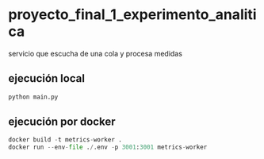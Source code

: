 # proyecto_final_1_experimento_analitica
servicio que escucha de una cola y procesa medidas

## ejecución local
```python
python main.py
```

## ejecución por docker
```python
docker build -t metrics-worker .
docker run --env-file ./.env -p 3001:3001 metrics-worker
```